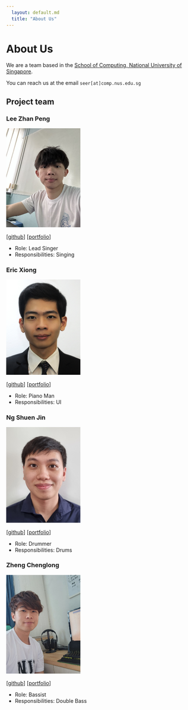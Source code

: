 ```yaml
---
  layout: default.md
  title: "About Us"
---
```


# About Us

We are a team based in the [School of Computing, National University of Singapore](http://www.comp.nus.edu.sg).

You can reach us at the email `seer[at]comp.nus.edu.sg`

## Project team

### Lee Zhan Peng

<img src="images/leezhanpeng.png" width="200px">

[[github](https://github.com/leezhanpeng)]
[[portfolio](team/leezhanpeng.md)]

* Role: Lead Singer
* Responsibilities: Singing

### Eric Xiong

<img src="images/ericxiong420.png" width="200px">

[[github](http://github.com/EricXiong420)]
[[portfolio](team/johndoe.md)]

* Role: Piano Man
* Responsibilities: UI

### Ng Shuen Jin

<img src="images/shuenj.png" width="200px">

[[github](http://github.com/shuenj)] [[portfolio](team/shuenj.md)]

* Role: Drummer
* Responsibilities: Drums

### Zheng Chenglong

<img src="images/seonlo99.png" width="200px">

[[github](https://github.com/seonlo99)]
[[portfolio](team/seonlo99.md)]

* Role: Bassist
* Responsibilities: Double Bass
